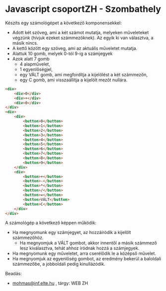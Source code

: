 # Javascript csoportZH - Szombathely
Készíts egy számológépet a következő komponensekkel:
- Adott két szöveg, ami a két számot mutatja, melyeken műveleteket végzünk (hívjuk ezeket számmezőknek). Az egyik ki van választva, a másik nincs.
- A kettő között egy szöveg, ami az aktuális műveletet mutatja.
- Alattuk 10 gomb, melyek 0-tól 9-ig a számjegyek
- Azok alatt 7 gomb
    - 4 alapművelet,
    - 1 egyenlőségjel,
    - egy VÁLT gomb, ami megfordítja a kijelölést a két számmezőn,
    - egy C gomb, ami visszaállítja a kijelölt mezőt nullára.
```html
<div>
    <div>0</div>
    <div>+</div>
    <div>0</div>
</div>
<div>
    <div>
        <button>0</button>
        <button>1</button>
        <button>2</button>
        <button>3</button>
        <button>4</button>
        <button>5</button>
        <button>6</button>
        <button>7</button>
        <button>8</button>
        <button>9</button>
    </div>
    <div>
        <button>+</button>
        <button>-</button>
        <button>*</button>
        <button>/</button>
        <button>=</button>
        <button>VÁLT</button>
        <button>C</button>
    </div>
</div>
```
A számológép a következő képpen működik:
- Ha megnyomunk egy számjegyet, az hozzáíródik a kijelölt számmezőhöz.
    - Ha megnyomjuk a VÁLT gombot, akkor innentől a másik számmező lesz kiválasztva, tehát ahhoz íródnak hozzá a számjegyek.
- Ha megnyomunk egy műveletet, arra cserélődik le a középső művelet.
- Ha megnyomjuk az egyenlőség gombot, az eredmény bekerül a baloldali számmezőbe, a jobboldali pedig kinullázódik.

Beadás:
- mohmas@inf.elte.hu , tárgy: WEB ZH